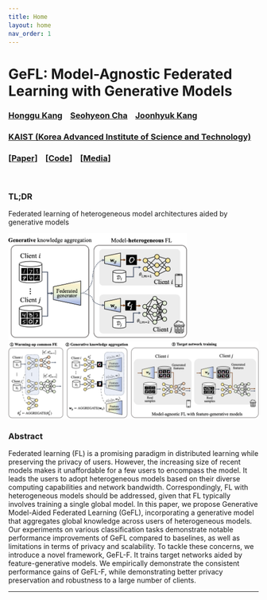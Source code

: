 ```yaml
---
title: Home
layout: home
nav_order: 1
---
```


# GeFL: Model-Agnostic Federated Learning with Generative Models


### [Honggu Kang] &nbsp;&nbsp; [Seohyeon Cha] &nbsp;&nbsp; [Joonhyuk Kang] <br>
### [KAIST (Korea Advanced Institute of Science and Technology)] <br>
### [[Paper]] &nbsp;&nbsp; [[Code]] &nbsp;&nbsp; [[Media]]

<br>

### TL;DR
Federated learning of heterogeneous model architectures aided by generative models

<img src="./resources/framework-gefl.png" alt="drawing" width="360"/>
<img src="./resources/framework-gefl-f.png" alt="drawing" width="700"/>

### Abstract

Federated learning (FL) is a promising paradigm in distributed learning while preserving the privacy of users.
However, the increasing size of recent models makes it unaffordable for a few users to encompass the model. It leads the users to adopt heterogeneous models based on their diverse computing capabilities and network bandwidth. Correspondingly, FL with heterogeneous models should be addressed, given that FL typically involves training a single global model. In this paper, we propose Generative Model-Aided Federated Learning (GeFL), incorporating a generative model that aggregates global knowledge across users of heterogeneous models. Our experiments on various classification tasks demonstrate notable performance improvements of GeFL compared to baselines, as well as limitations in terms of privacy and scalability. To tackle these concerns, we introduce a novel framework, GeFL-F. It trains target networks aided by feature-generative models. We empirically demonstrate the consistent performance gains of GeFL-F, while demonstrating better privacy preservation and robustness to a large number of clients.


----
[Honggu Kang]: https://honggkang.github.io/about/
[Seohyeon Cha]: https://seohyeon-cha.github.io/
[Joonhyuk Kang]: https://artlab.kaist.ac.kr/bbs/board.php?bo_table=sub1_1
[KAIST (Korea Advanced Institute of Science and Technology)]: https://kaist.ac.kr/
[Paper]: https://arxiv.org/abs/2412.18460
[Code]: https://github.com/honggkang/hetero-model-fl-gen
[Media]: https://www.mittrchina.com/news/detail/14619
